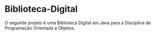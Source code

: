 # Biblioteca-Digital
O seguinte projeto é uma Biblioteca Digital em Java para a Disciplina de Programação Orientada a Objetos.
